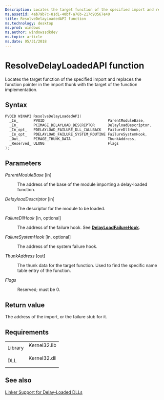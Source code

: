 ```yaml
---
Description: Locates the target function of the specified import and replaces the function pointer in the import thunk with the target of the function implementation.
ms.assetid: 4ab79b7c-81d1-40bf-a76b-217d93567e40
title: ResolveDelayLoadedAPI function
ms.technology: desktop
ms.prod: windows
ms.author: windowssdkdev
ms.topic: article
ms.date: 05/31/2018
---
```


# ResolveDelayLoadedAPI function

Locates the target function of the specified import and replaces the function pointer in the import thunk with the target of the function implementation.

## Syntax


```C++
PVOID WINAPI ResolveDelayLoadedAPI(
  _In_       PVOID                             ParentModuleBase,
  _In_       PCIMAGE_DELAYLOAD_DESCRIPTOR      DelayloadDescriptor,
  _In_opt_   PDELAYLOAD_FAILURE_DLL_CALLBACK   FailureDllHook,
  _In_opt_   PDELAYLOAD_FAILURE_SYSTEM_ROUTINE FailureSystemHook,
  _Out_      PIMAGE_THUNK_DATA                 ThunkAddress,
  _Reserved_ ULONG                             Flags
);
```



## Parameters

<dl> <dt>

*ParentModuleBase* \[in\]
</dt> <dd>

The address of the base of the module importing a delay-loaded function.

</dd> <dt>

*DelayloadDescriptor* \[in\]
</dt> <dd>

The descriptor for the module to be loaded.

</dd> <dt>

*FailureDllHook* \[in, optional\]
</dt> <dd>

The address of the failure hook. See [**DelayLoadFailureHook**](delayloadfailurehook.md).

</dd> <dt>

*FailureSystemHook* \[in, optional\]
</dt> <dd>

The address of the system failure hook.

</dd> <dt>

*ThunkAddress* \[out\]
</dt> <dd>

The thunk data for the target function. Used to find the specific name table entry of the function.

</dd> <dt>

*Flags* 
</dt> <dd>

Reserved; must be 0.

</dd> </dl>

## Return value

The address of the import, or the failure stub for it.

## Requirements



|                    |                                                                                         |
|--------------------|-----------------------------------------------------------------------------------------|
| Library<br/> | <dl> <dt>Kernel32.lib</dt> </dl> |
| DLL<br/>     | <dl> <dt>Kernel32.dll</dt> </dl> |



## See also

<dl> <dt>

[Linker Support for Delay-Loaded DLLs](https://msdn.microsoft.com/en-us/library/151kt790(v=VS.71).aspx)
</dt> </dl>

 

 




